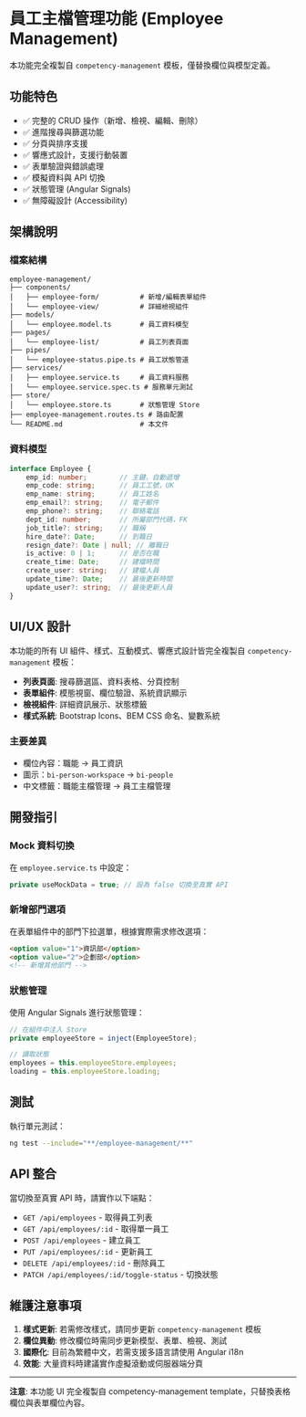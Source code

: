 # 員工主檔管理功能 (Employee Management)

本功能完全複製自 `competency-management` 模板，僅替換欄位與模型定義。

## 功能特色

- ✅ 完整的 CRUD 操作（新增、檢視、編輯、刪除）
- ✅ 進階搜尋與篩選功能
- ✅ 分頁與排序支援
- ✅ 響應式設計，支援行動裝置
- ✅ 表單驗證與錯誤處理
- ✅ 模擬資料與 API 切換
- ✅ 狀態管理 (Angular Signals)
- ✅ 無障礙設計 (Accessibility)

## 架構說明

### 檔案結構
```
employee-management/
├── components/
│   ├── employee-form/          # 新增/編輯表單組件
│   └── employee-view/          # 詳細檢視組件
├── models/
│   └── employee.model.ts       # 員工資料模型
├── pages/
│   └── employee-list/          # 員工列表頁面
├── pipes/
│   └── employee-status.pipe.ts # 員工狀態管道
├── services/
│   ├── employee.service.ts     # 員工資料服務
│   └── employee.service.spec.ts # 服務單元測試
├── store/
│   └── employee.store.ts       # 狀態管理 Store
├── employee-management.routes.ts # 路由配置
└── README.md                   # 本文件
```

### 資料模型

```typescript
interface Employee {
    emp_id: number;        // 主鍵，自動遞增
    emp_code: string;      // 員工工號，UK
    emp_name: string;      // 員工姓名
    emp_email?: string;    // 電子郵件
    emp_phone?: string;    // 聯絡電話
    dept_id: number;       // 所屬部門代碼，FK
    job_title?: string;    // 職稱
    hire_date?: Date;      // 到職日
    resign_date?: Date | null; // 離職日
    is_active: 0 | 1;      // 是否在職
    create_time: Date;     // 建檔時間
    create_user: string;   // 建檔人員
    update_time?: Date;    // 最後更新時間
    update_user?: string;  // 最後更新人員
}
```

## UI/UX 設計

本功能的所有 UI 組件、樣式、互動模式、響應式設計皆完全複製自 `competency-management` 模板：

- **列表頁面**: 搜尋篩選區、資料表格、分頁控制
- **表單組件**: 模態視窗、欄位驗證、系統資訊顯示
- **檢視組件**: 詳細資訊展示、狀態標籤
- **樣式系統**: Bootstrap Icons、BEM CSS 命名、變數系統

### 主要差異
- 欄位內容：職能 → 員工資訊
- 圖示：`bi-person-workspace` → `bi-people`
- 中文標籤：職能主檔管理 → 員工主檔管理

## 開發指引

### Mock 資料切換
在 `employee.service.ts` 中設定：
```typescript
private useMockData = true; // 設為 false 切換至真實 API
```

### 新增部門選項
在表單組件中的部門下拉選單，根據實際需求修改選項：
```html
<option value="1">資訊部</option>
<option value="2">企劃部</option>
<!-- 新增其他部門 -->
```

### 狀態管理
使用 Angular Signals 進行狀態管理：
```typescript
// 在組件中注入 Store
private employeeStore = inject(EmployeeStore);

// 讀取狀態
employees = this.employeeStore.employees;
loading = this.employeeStore.loading;
```

## 測試

執行單元測試：
```bash
ng test --include="**/employee-management/**"
```

## API 整合

當切換至真實 API 時，請實作以下端點：
- `GET /api/employees` - 取得員工列表
- `GET /api/employees/:id` - 取得單一員工
- `POST /api/employees` - 建立員工
- `PUT /api/employees/:id` - 更新員工
- `DELETE /api/employees/:id` - 刪除員工
- `PATCH /api/employees/:id/toggle-status` - 切換狀態

## 維護注意事項

1. **樣式更新**: 若需修改樣式，請同步更新 `competency-management` 模板
2. **欄位異動**: 修改欄位時需同步更新模型、表單、檢視、測試
3. **國際化**: 目前為繁體中文，若需支援多語言請使用 Angular i18n
4. **效能**: 大量資料時建議實作虛擬滾動或伺服器端分頁

---
**注意**: 本功能 UI 完全複製自 competency-management template，只替換表格欄位與表單欄位內容。
